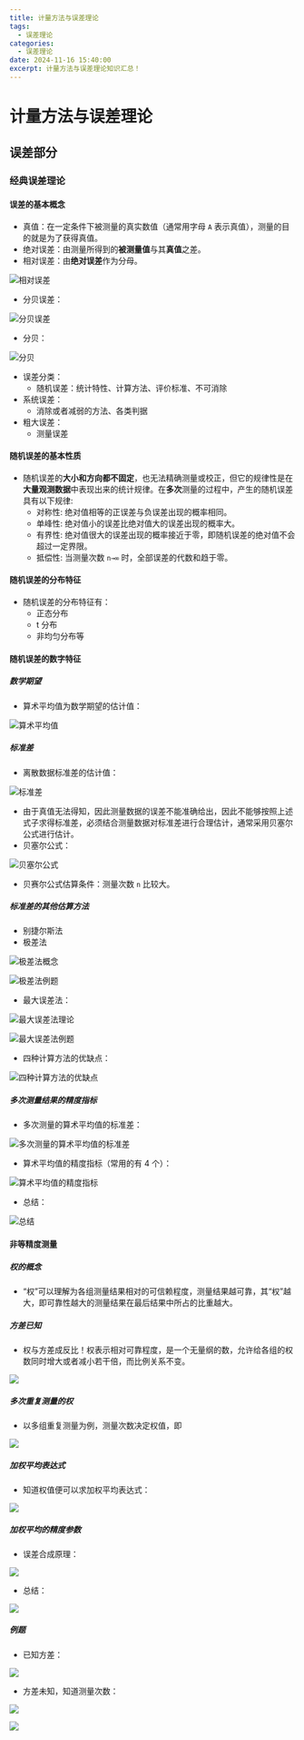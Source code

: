 ```yaml
---
title: 计量方法与误差理论
tags:
  - 误差理论
categories:
  - 误差理论
date: 2024-11-16 15:40:00
excerpt: 计量方法与误差理论知识汇总！
---
```

# 计量方法与误差理论
## 误差部分
### 经典误差理论
#### 误差的基本概念
+ 真值：在一定条件下被测量的真实数值（通常用字母 `A` 表示真值），测量的目的就是为了获得真值。
+ 绝对误差：由测量所得到的**被测量值**与其**真值**之差。
+ 相对误差：由**绝对误差**作为分母。

![相对误差](https://yugin-blog-1313489805.cos.ap-guangzhou.myqcloud.com/202411161550613.png)

+ 分贝误差：

![分贝误差](https://yugin-blog-1313489805.cos.ap-guangzhou.myqcloud.com/202411161605508.png)

+ 分贝：

![分贝](https://yugin-blog-1313489805.cos.ap-guangzhou.myqcloud.com/202411161606580.png)

+ 误差分类：
	+ 随机误差：统计特性、计算方法、评价标准、不可消除
+ 系统误差：
	+ 消除或者减弱的方法、各类判据
+ 粗大误差：
	+ 测量误差

#### 随机误差的基本性质
+ 随机误差的**大小和方向都不固定**，也无法精确测量或校正，但它的规律性是在**大量观测数据**中表现出来的统计规律。在**多次**测量的过程中，产生的随机误差具有以下规律:
	+ 对称性: 绝对值相等的正误差与负误差出现的概率相同。
	+ 单峰性: 绝对值小的误差比绝对值大的误差出现的概率大。
	+ 有界性: 绝对值很大的误差出现的概率接近于零，即随机误差的绝对值不会超过一定界限。
	+ 抵偿性: 当测量次数 `n→∞` 时，全部误差的代数和趋于零。

#### 随机误差的分布特征
+ 随机误差的分布特征有：
	+ 正态分布
	+ t 分布
	+ 非均匀分布等

#### 随机误差的数字特征
##### 数学期望
+ 算术平均值为数学期望的估计值：

![算术平均值](https://yugin-blog-1313489805.cos.ap-guangzhou.myqcloud.com/202411171814947.png)
##### 标准差
+ 离散数据标准差的估计值：

![标准差](https://yugin-blog-1313489805.cos.ap-guangzhou.myqcloud.com/202411171817282.png)

+ 由于真值无法得知，因此测量数据的误差不能准确给出，因此不能够按照上述式子求得标准差，必须结合测量数据对标准差进行合理估计，通常采用贝塞尔公式进行估计。
+ 贝塞尔公式：

![贝塞尔公式](https://yugin-blog-1313489805.cos.ap-guangzhou.myqcloud.com/202411171820446.png)

+ 贝赛尔公式估算条件：测量次数 `n` 比较大。

##### 标准差的其他估算方法
+ 别捷尔斯法
+ 极差法

![极差法概念](https://yugin-blog-1313489805.cos.ap-guangzhou.myqcloud.com/202411171830090.png)

![极差法例题](https://yugin-blog-1313489805.cos.ap-guangzhou.myqcloud.com/202411171830816.png)

+ 最大误差法：

![最大误差法理论](https://yugin-blog-1313489805.cos.ap-guangzhou.myqcloud.com/202411171831104.png)

![最大误差法例题](https://yugin-blog-1313489805.cos.ap-guangzhou.myqcloud.com/202411171831993.png)

+ 四种计算方法的优缺点：

![四种计算方法的优缺点](https://yugin-blog-1313489805.cos.ap-guangzhou.myqcloud.com/202411171840477.png)

##### 多次测量结果的精度指标
+ 多次测量的算术平均值的标准差：

![多次测量的算术平均值的标准差](https://yugin-blog-1313489805.cos.ap-guangzhou.myqcloud.com/202411172118051.png)

+ 算术平均值的精度指标（常用的有 4 个）：

![算术平均值的精度指标](https://yugin-blog-1313489805.cos.ap-guangzhou.myqcloud.com/202411172120867.png)

+ 总结：

![总结](https://yugin-blog-1313489805.cos.ap-guangzhou.myqcloud.com/202411172121469.png)
#### 非等精度测量
##### 权的概念
+ “权”可以理解为各组测量结果相对的可信赖程度，测量结果越可靠，其“权”越大，即可靠性越大的测量结果在最后结果中所占的比重越大。

##### 方差已知
+ 权与方差成反比！权表示相对可靠程度，是一个无量纲的数，允许给各组的权数同时增大或者减小若干倍，而比例关系不变。

![](https://yugin-blog-1313489805.cos.ap-guangzhou.myqcloud.com/202411202221945.png)
##### 多次重复测量的权
+ 以多组重复测量为例，测量次数决定权值，即

![](https://yugin-blog-1313489805.cos.ap-guangzhou.myqcloud.com/202411202223699.png)

##### 加权平均表达式
+ 知道权值便可以求加权平均表达式：

![](https://yugin-blog-1313489805.cos.ap-guangzhou.myqcloud.com/202411202224912.png)

##### 加权平均的精度参数
+ 误差合成原理：

![](https://yugin-blog-1313489805.cos.ap-guangzhou.myqcloud.com/202411202226913.png)
+ 总结：

![](https://yugin-blog-1313489805.cos.ap-guangzhou.myqcloud.com/202411202227886.png)

##### 例题
+ 已知方差：

![](https://yugin-blog-1313489805.cos.ap-guangzhou.myqcloud.com/202411202228761.png)

+ 方差未知，知道测量次数：

![](https://yugin-blog-1313489805.cos.ap-guangzhou.myqcloud.com/202411202229204.png)

![](https://yugin-blog-1313489805.cos.ap-guangzhou.myqcloud.com/202411202230441.png)







